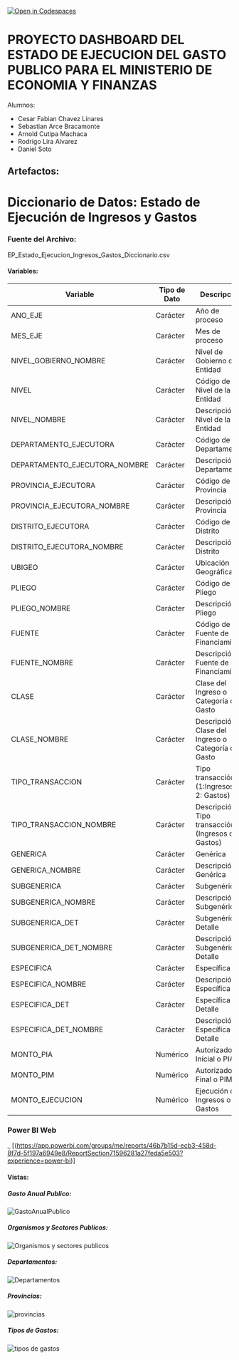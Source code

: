 [![Open in Codespaces](https://classroom.github.com/assets/launch-codespace-2972f46106e565e64193e422d61a12cf1da4916b45550586e14ef0a7c637dd04.svg)](https://classroom.github.com/open-in-codespaces?assignment_repo_id=15581361)
# PROYECTO DASHBOARD DEL ESTADO DE EJECUCION DEL GASTO PUBLICO PARA EL MINISTERIO DE ECONOMIA Y FINANZAS

Alumnos:
- Cesar Fabian Chavez Linares
- Sebastian Arce Bracamonte
- Arnold Cutipa Machaca
- Rodrigo Lira Alvarez
- Daniel Soto

## Artefactos:
# Diccionario de Datos: Estado de Ejecución de Ingresos y Gastos

### Fuente del Archivo:
EP_Estado_Ejecucion_Ingresos_Gastos_Diccionario.csv

#### Variables:

| Variable | Tipo de Dato | Descripción |
|----------|--------------|-------------|
| ANO_EJE | Carácter | Año de proceso |
| MES_EJE | Carácter | Mes de proceso |
| NIVEL_GOBIERNO_NOMBRE | Carácter | Nivel de Gobierno de la Entidad |
| NIVEL | Carácter | Código de Nivel de la Entidad |
| NIVEL_NOMBRE | Carácter | Descripción de Nivel de la Entidad |
| DEPARTAMENTO_EJECUTORA | Carácter | Código de Departamento |
| DEPARTAMENTO_EJECUTORA_NOMBRE | Carácter | Descripción de Departamento |
| PROVINCIA_EJECUTORA | Carácter | Código de Provincia |
| PROVINCIA_EJECUTORA_NOMBRE | Carácter | Descripción de Provincia |
| DISTRITO_EJECUTORA | Carácter | Código de Distrito |
| DISTRITO_EJECUTORA_NOMBRE | Carácter | Descripción de Distrito |
| UBIGEO | Carácter | Ubicación Geográfica |
| PLIEGO | Carácter | Código de Pliego |
| PLIEGO_NOMBRE | Carácter | Descripción de Pliego |
| FUENTE | Carácter | Código de Fuente de Financiamiento |
| FUENTE_NOMBRE | Carácter | Descripción de Fuente de Financiamiento |
| CLASE | Carácter | Clase del Ingreso o Categoría del Gasto |
| CLASE_NOMBRE | Carácter | Descripción Clase del Ingreso o Categoría del Gasto |
| TIPO_TRANSACCION | Carácter | Tipo transacción (1:Ingresos o 2: Gastos) |
| TIPO_TRANSACCION_NOMBRE | Carácter | Descripción de Tipo transacción (Ingresos o Gastos) |
| GENERICA | Carácter | Genérica |
| GENERICA_NOMBRE | Carácter | Descripción de Genérica |
| SUBGENERICA | Carácter | Subgenérica |
| SUBGENERICA_NOMBRE | Carácter | Descripción de Subgenérica |
| SUBGENERICA_DET | Carácter | Subgenérica Detalle |
| SUBGENERICA_DET_NOMBRE | Carácter | Descripción Subgenérica Detalle |
| ESPECIFICA | Carácter | Específica |
| ESPECIFICA_NOMBRE | Carácter | Descripción Específica |
| ESPECIFICA_DET | Carácter | Específica Detalle |
| ESPECIFICA_DET_NOMBRE | Carácter | Descripción Específica Detalle |
| MONTO_PIA | Numérico | Autorizado Inicial o PIA |
| MONTO_PIM | Numérico | Autorizado Final o PIM |
| MONTO_EJECUCION | Numérico | Ejecución de Ingresos o Gastos |

### Power BI Web
_ [(https://app.powerbi.com/groups/me/reports/46b7b15d-ecb3-458d-8f7d-5f197a6949e8/ReportSection71596281a27feda5e503?experience=power-bi)]

#### Vistas:

##### Gasto Anual Publico:

![GastoAnualPublico](https://github.com/user-attachments/assets/a2080342-85b5-4120-a921-56ac69ba2601)

##### Organismos y Sectores Publicos:

![Organismos y  sectores publicos](https://github.com/user-attachments/assets/7da3453a-31e4-4b08-bac1-1802bb06c123)

##### Departamentos: 

![Departamentos](https://github.com/user-attachments/assets/a871eccd-b206-4e94-9558-8909b715a5b0)

##### Provincias: 

![provincias](https://github.com/user-attachments/assets/c66c7eb3-ea89-4366-8e55-d43ba6d56b35)

##### Tipos de Gastos:

![tipos de gastos](https://github.com/user-attachments/assets/8dd101c8-4fda-49c5-aadd-ba284d76755b)



